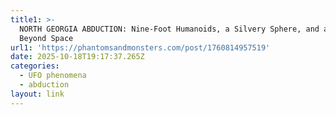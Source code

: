 ```yaml
---
title1: >-
  NORTH GEORGIA ABDUCTION: Nine-Foot Humanoids, a Silvery Sphere, and a Chamber
  Beyond Space
url1: 'https://phantomsandmonsters.com/post/1760814957519'
date: 2025-10-18T19:17:37.265Z
categories:
  - UFO phenomena
  - abduction
layout: link
---
```


